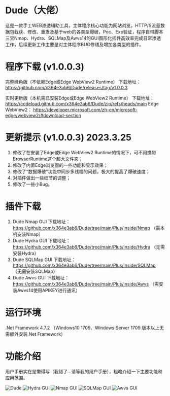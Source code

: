 # Dude（大佬）

这是一款手工WEB渗透辅助工具，主体程序核心功能为网站浏览，HTTP/S流量数据包截获、修改、重发及基于web的各类型爆破，Poc、Exp验证，程序自带脚本三宝Nmap、Hydra、SQLMap及Awvs14的GUI图形化插件高效率完成日常渗透工作，后续更新工作主要是对主体程序BUG修缮及增加各类型的插件。

# 程序下载 (v1.0.0.3)

完整绿色版（不依赖Edge或Edge WebView2 Runtime）
下载地址：https://github.com/x364e3ab6/Dude/releases/tag/v1.0.0.3

实时更新版（本机需已安装Edge或Edge WebView2 Runtime）
下载地址：https://codeload.github.com/x364e3ab6/Dude/zip/refs/heads/main
Edge WebView2： https://developer.microsoft.com/zh-cn/microsoft-edge/webview2/#download-section

# 更新提示 (v1.0.0.3) 2023.3.25
1. 修改了在安装了Edge或Edge WebView2 Runtime的情况下，可不用携带BrowserRuntime这个超大文件夹；
2. 修改了内置Edge浏览器的一些功能和显示效果；
3. 修改了“数据爆破”功能中同步多线程的问题，极大的提高了爆破速度；
5. 对插件做出一些细节的调整；
4. 修改了一些小Bug。

# 插件下载
1. Dude Nmap GUI 下载地址：https://github.com/x364e3ab6/Dude/tree/main/Plus/inside/Nmap （需本机安装Nmap）
2. Dude Hydra GUI 下载地址：https://github.com/x364e3ab6/Dude/tree/main/Plus/inside/Hydra （无需安装Hydra）
3. Dude SQLMap GUI 下载地址：https://github.com/x364e3ab6/Dude/tree/main/Plus/inside/SQLMap （无需安装SQLMap）
4. Dude Awvs GUI 下载地址：https://github.com/x364e3ab6/Dude/tree/main/Plus/inside/Awvs （需安装Awvs14使用APIKEY进行通讯）

# 运行环境
.Net Framework 4.7.2 （Windows10 1709、Windows Server 1709 版本以上无需额外安装.Net Framework）

# 功能介绍
用户手册实在是懒得写（我错了...请等我的用户手册），粗略介绍一下主要功能和应用范围。

![Dude](https://user-images.githubusercontent.com/73023058/221487446-dcae89e4-fd0a-417c-8771-bbf64d3086e7.jpg)
![Hydra GUI](https://user-images.githubusercontent.com/73023058/221487033-b939846a-43a0-4747-aaa5-ce5973c63546.jpg)
![Nmap GUI](https://user-images.githubusercontent.com/73023058/221487055-d98d4c8d-4e5d-4f45-9177-5c3c05f8f04b.jpg)
![SQLMap GUI](https://user-images.githubusercontent.com/73023058/221487066-dd89f908-a58d-41cd-be9c-60fcd12a63bb.jpg)
![Awvs GUI](https://user-images.githubusercontent.com/73023058/224320478-ddc6fe66-3ce7-4310-8a8a-43400630e9bf.png)

